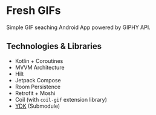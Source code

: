 # Fresh GIFs

Simple GIF seaching Android App powered by GIPHY API.

## Technologies & Libraries 

- Kotlin + Coroutines
- MVVM Architecture
- Hilt 
- Jetpack Compose
- Room Persistence
- Retrofit + Moshi
- Coil (with `coil-gif` extension library)
- [YDK](https://github.com/yasandev/ydk-android) (Submodule)